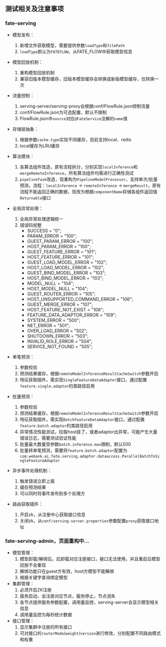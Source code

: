 ## 测试相关及注意事项
### fate-serving
- 模型发布：
   
    1. 新增文件获取模型，需要提供参数`loadType`和`filePath`
    2. `loadType`默认为`FATEFLOW`，从FATE_FLOW中获取模型信息
- 模型回放机制：
    1. 重构模型回放机制
    2. 兼容旧版本模型缓存，旧版本模型缓存会转换成新版模型缓存，仅转换一次
- 流量控制：
    1. serving-server/serving-proxy会根据conf/FlowRule.json控制流量
    2. conf/FlowRule.json为可选配置，默认不限制
    3. FlowRule.json中`source`对应`@FateService`注解的`name`值
- 存储层抽象：
    1. 根据参数`cache.type`实现不同缓存，目前支持local、redis
    2. local缓存为LRU缓存
- 算法模块：
    1. 各算法组件改造，原有流程拆分，分别实现`localInference`和`mergeRemoteInference`，所有算法组件均需进行正确性测试
    2. `pipelineTask`改造，现重构为`PipelineModelProcessor`，支持单次/批量预测，流程：`localInference` -> `remoteInference` -> `mergeResult`，原有流程不能返回正确的数据，现改为根据`componentName`存储各组件返回值`Returnable`接口
- 全局异常处理：
    1. 全局异常处理逻辑统一
    2. 错误码规整  
        - SUCCESS = "0";
        - PARAM_ERROR = "100";
        - GUEST_PARAM_ERROR = "100";
        - HOST_PARAM_ERROR = "100";
        - GUEST_FEATURE_ERROR = "101";
        - HOST_FEATURE_ERROR = "101";
        - GUEST_LOAD_MODEL_ERROR = "102";
        - HOST_LOAD_MODEL_ERROR = "102";
        - GUEST_BIND_MODEL_ERROR = "103";
        - HOST_BIND_MODEL_ERROR = "103";
        - MODEL_NULL = "104";
        - HOST_MODEL_NULL = "104";
        - GUEST_ROUTER_ERROR = "105";
        - HOST_UNSUPPORTED_COMMAND_ERROR = "106";
        - GUEST_MERGE_ERROR = "107";
        - HOST_FEATURE_NOT_EXIST = "108";
        - FEATURE_DATA_ADAPTOR_ERROR = "109";
        - SYSTEM_ERROR = "500";
        - NET_ERROR = "501";
        - OVER_LOAD_ERROR = "502";
        - SHUTDOWN_ERROR = "503";
        - INVALID_ROLE_ERROR = "504";
        - SERVICE_NOT_FOUND = "505";
- 单笔预测：
    1. 参数校验 
    2. 预测结果缓存，根据`remoteModelInferenceResultCacheSwitch`参数开启
    3. 特征获取插件，需实现`SingleFeatureDataAdaptor`接口，通过配置`feature.single.adaptor`的类路径启用
- 批量预测：
    1. 参数校验
    2. 预测结果缓存，根据`remoteModelInferenceResultCacheSwitch`参数开启
    3. 特征获取插件，需实现`BatchFeatureDataAdaptor`接口，通过配置`feature.batch.adaptor`的类路径启用
    4. 异常情况性能测试，拉取host挂了，或者adaptor出异常，可能产生大量错误日志，需要测试验证性能
    5. 批量最大数量受参数`batch.inference.max`限制，默认500
    6. 批量转单笔预测，需要将`feature.batch.adaptor`配置为`com.webank.ai.fate.serving.adaptor.dataaccess.ParallelBatchToSingleFeatureAdaptor`
- 异步事件处理机制：
    1. 触发错误立即上报
    2. 缓存预测结果
    3. 可以同时将事件发布到多个处理方
- 路由获取插件：
    1. 开启zk，从注册中心获取接口信息
    2. 关闭zk，从`conf/serving-server.properties`参数配置`proxy`获取接口地址

### fate-serving-admin，页面重构中...
- 模型管理：
    1. 模型卸载/解绑后，应卸载对应注册接口，接口无法使用，并且重启后模型回放不会重现
    2. 解绑功能只在guest方有效，host方模型不能解绑
    3. 根据关键字查询绑定模型
- 集群管理：
    1. 必须开启ZK注册
    2. 服务启动，会注册对应节点，服务停止，节点消失
    3. 各节点提供服务参数配置，调用量监控，serving-server会显示模型相关信息
    4. 调用量监控为每秒统计数据
- 接口管理：
    1. 显示集群中注册的所有接口
    2. 可对接口的`routerMode`/`weight`/`version`进行修改，分别配置不同路由模式和权重
